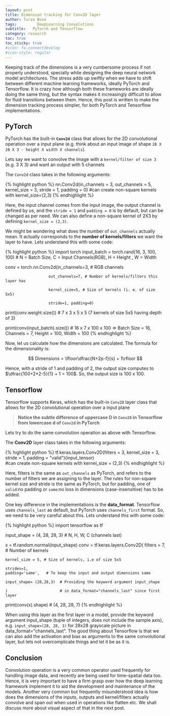 ```yaml
---
layout: post
title: Dimension tracking for Conv2D layer
author: Turzo Bose
tags: 		  DeepLearning Convolutions
subtitle:   PyTorch and Tensorflow
category: research
toc: true
toc_sticky: true
#icon: fa-connectdevelop
#icon-style: regular
---
```


Keeping track of the dimensions is a very cumbersome process if not properly understood, specially while designing the deep neural network model architectures. The stress adds up swiftly when we have to shift between different machine learning frameworks, ideally PyTorch and Tensorflow. It is crazy how although both these frameworks are ideally doing the same thing, but the syntax makes it increasingly difficult to allow for fluid transitions between them. Hence, this post is written to make the dimension tracking process simpler, for both PyTorch and Tensorflow implementations.

## PyTorch

PyTorch has the built-in **`Conv2d`** class that allows for the 2D convolutional operation over a input plane (e.g. think about an input image of shape `28 X 28 X 3 - height X width X channels`).

Lets say we want to convolve the image with a `kernel/filter of size 3` (e.g. 3 X 3) and want an output with 5 channels

The `Conv2d` class takes in the following arguments:

{% highlight python %}
nn.Conv2d(in_channels = 3, out_channels = 5,
          kernel_size = 3,
          stride = 1,
          padding = 0)    #can create non-square kernels with kernel_size=(2,3)
{% endhighlight %}

Here, the input channel comes from the input image, the output channel is defined by us, and the `stride = 1` and `padding = 0` is by default, but can be changed as per need. We can also define a non-square kernel of 2X3 by defining `kernel_size = (2,3)`.

We might be wondering what does the number of `out_channels` actually mean. It actually corresponds to the **number of kernels/filters** we want the layer to have. Lets understand this with some code:

{% highlight python %}
import torch
input_batch = torch.rand(16, 3, 100, 100) # N = Batch Size, C = Input Channels(RGB), H = Height , W = Width

conv = torch.nn.Conv2d(in_channels=3, # RGB channels

                       out_channels=7, # Number of kernels/filters this layer has

                       kernel_size=5, # Size of kernels (i. e. of size 5x5)

                       stride=1, padding=0)

print(conv.weight.size()) # 7 x 3 x 5 x 5 (7 kernels of size 5x5 having depth of 3)

print(conv(input_batch).size()) # 16 x 7 x 100 x 100 => Batch Size = 16, Channels = 7, Height = 100, Width = 100
{% endhighlight %}

Now, let us calculate how the dimensions are calculated. The formula for the dimensionality is:

<p align="center">$$ Dimensions = \lfloor\dfrac{N+2p-f}{s} + 1\rfloor $$</p>

Hence, with a stride of 1 and padding of 2, the output size computes to $\dfrac{100+2*2-5}{1} + 1 = 100$. So, the output size is 100 x 100.

## Tensorflow

Tensorflow supports Keras, which has the built-in `Conv2D` layer class that allows for the 2D convolutional operation over a input plane

> **Notice the subtle difference of uppercase D in `Conv2D` in Tensorflow from lowercase d of `Conv2d` in PyTorch**

Lets try to do the same convolution operation as above with Tensorflow.

The **Conv2D** layer class takes in the following arguments:

{% highlight python %}
tf.keras.layers.Conv2D(filters = 3, kernel_size = 3, stride = 1,
                       padding = "valid")(input_tensor)     
                       #can create non-square kernels with kernel_size = (2,3)
{% endhighlight %}

Here, filters is the same as `out_channels` as PyTorch, and refers to the number of filters we are assigning to the layer. The rules for non-square kernel size and stride is the same as PyTorch, but for padding, one of `valid`:no padding or `same`:no loss in dimensions (case-insensitive) has to be added.

One key difference in the implementations is the **data_format**. Tensorflow uses `channels_last` as default, but PyTorch uses `channels_first` format. So, we need to be very careful about this. Lets understand this with some code:

{% highlight python %}
import tensorflow as tf

input_shape = (4, 28, 28, 3)  # N, H, W, C (channels last)

x = tf.random.normal(input_shape)
conv = tf.keras.layers.Conv2D(
    filters = 7, # Number of kernels

    kernel_size = 5, # Size of kernels, i.e of size 5x5

    strides=1,
    padding='same',   # To keep the input and output dimensions same

    input_shape= (28,28,3)  # Providing the keyword argument input_shape

    )                       # in data_format="channels_last" since first layer


print(conv(x).shape) # (4, 28, 28, 7)
{% endhighlight %}

When using this layer as the first layer in a model, provide the keyword argument input_shape (tuple of integers, does not include the sample axis), e.g. `input_shape=(28, 28, 3)` for 28x28 grayscale picture in data_format="channels_last". The good thing about Tensorflow is that we can also add the activation and bias as arguments to the same convolutional layer, but lets not overcomplicate things and let it be as it is.

## Conclusion
Convolution operation is a very common operator used frequently for handling image data, and recently are being used for time-spatial data too. Hence, it is very important to have a firm grasp over how the deep learning framework implement it to aid the development and maintenance of the models. Another very common but frequently misunderstood idea is how does the dimensions of the inputs, outputs and kernel/filters actually convolve and span out when used in operations like flatten etc. We shall discuss more about visual aspect of that in the next post.  
